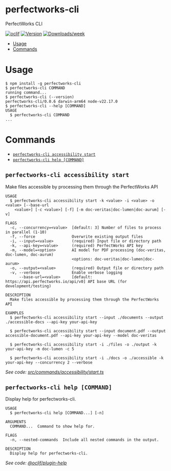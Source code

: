 perfectworks-cli
=================

PerfectWorks CLI


[![oclif](https://img.shields.io/badge/cli-oclif-brightgreen.svg)](https://oclif.io)
[![Version](https://img.shields.io/npm/v/perfectworks-cli.svg)](https://npmjs.org/package/perfectworks-cli)
[![Downloads/week](https://img.shields.io/npm/dw/perfectworks-cli.svg)](https://npmjs.org/package/perfectworks-cli)


<!-- toc -->
* [Usage](#usage)
* [Commands](#commands)
<!-- tocstop -->
# Usage
<!-- usage -->
```sh-session
$ npm install -g perfectworks-cli
$ perfectworks-cli COMMAND
running command...
$ perfectworks-cli (--version)
perfectworks-cli/0.0.6 darwin-arm64 node-v22.17.0
$ perfectworks-cli --help [COMMAND]
USAGE
  $ perfectworks-cli COMMAND
...
```
<!-- usagestop -->
# Commands
<!-- commands -->
* [`perfectworks-cli accessibility start`](#perfectworks-cli-accessibility-start)
* [`perfectworks-cli help [COMMAND]`](#perfectworks-cli-help-command)

## `perfectworks-cli accessibility start`

Make files accessible by processing them through the PerfectWorks API

```
USAGE
  $ perfectworks-cli accessibility start -k <value> -i <value> -o <value> [--base-url
    <value>] [-c <value>] [-f] [-m doc-veritas|doc-lumen|doc-aurum] [-v]

FLAGS
  -c, --concurrency=<value>  [default: 3] Number of files to process in parallel (1-10)
  -f, --force                Overwrite existing output files
  -i, --input=<value>        (required) Input file or directory path
  -k, --api-key=<value>      (required) PerfectWorks API key
  -m, --model=<option>       AI model for PDF processing (doc-veritas, doc-lumen, doc-aurum)
                             <options: doc-veritas|doc-lumen|doc-aurum>
  -o, --output=<value>       (required) Output file or directory path
  -v, --verbose              Enable verbose logging
      --base-url=<value>     [default: https://api.perfectworks.io/api/v0] API base URL (for development/testing)

DESCRIPTION
  Make files accessible by processing them through the PerfectWorks API

EXAMPLES
  $ perfectworks-cli accessibility start --input ./documents --output ./accessible-docs --api-key your-api-key

  $ perfectworks-cli accessibility start --input document.pdf --output accessible-document.pdf --api-key your-api-key --model doc-veritas

  $ perfectworks-cli accessibility start -i ./files -o ./output -k your-api-key -m doc-lumen -c 5

  $ perfectworks-cli accessibility start -i ./docs -o ./accessible -k your-api-key --concurrency 2 --verbose
```

_See code: [src/commands/accessibility/start.ts](https://github.com/TikiLIVEI/perfectworks-cli/blob/v0.0.6/src/commands/accessibility/start.ts)_

## `perfectworks-cli help [COMMAND]`

Display help for perfectworks-cli.

```
USAGE
  $ perfectworks-cli help [COMMAND...] [-n]

ARGUMENTS
  COMMAND...  Command to show help for.

FLAGS
  -n, --nested-commands  Include all nested commands in the output.

DESCRIPTION
  Display help for perfectworks-cli.
```

_See code: [@oclif/plugin-help](https://github.com/oclif/plugin-help/blob/v6.2.31/src/commands/help.ts)_
<!-- commandsstop -->
